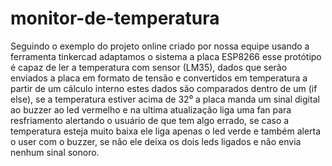 # monitor-de-temperatura

Seguindo o exemplo do projeto online criado por nossa equipe usando a ferramenta tinkercad adaptamos o sistema a placa ESP8266 esse protótipo é capaz de ler a temperatura com sensor (LM35), dados que serão enviados a placa em formato de tensão e convertidos em temperatura a partir de um cálculo interno estes dados são comparados dentro de um (if else), se a temperatura estiver acima de 32⁰ a placa manda um sinal digital ao buzzer ao led vermelho e na ultima atualização liga uma fan para resfriamento alertando o usuário de que tem algo errado, se caso a temperatura esteja muito baixa ele liga apenas o led verde e também alerta o user com o buzzer, se não ele deixa os dois leds ligados e não envia nenhum sinal sonoro.
